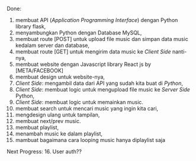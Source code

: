 Done:

1. membuat API (_Application Programming Interface_) dengan Python library flask,
2. menyambungkan Python dengan Database MySQL,
3. membuat route [POST] untuk upload file music dan simpan data music kedalam server dan database,
4. membuat route [GET] untuk mengirim data music ke _Client Side_ nanti-nya,
5. membuat website dengan Javascript library React js by [META/FACEBOOK]
6. membuat design untuk website-nya,
7. _Client Side_: mengambil data dari API yang sudah kita buat di _Python_,
8. _Client Side_: membuat logic untuk mengupload file music ke _Server Side_ Python,
9. _Client Side_: membuat logic untuk memainkan music.
10. membuat search untuk mencari music yang ingin kita cari,
11. mengdesign ulang untuk tampilan,
12. membuat next/prev music.
13. membuat playlist,
14. menambah music ke dalam playlist,
15. mambuat bagaimana cara looping music hanya diplaylist saja

Next Progress:
16. User auth??